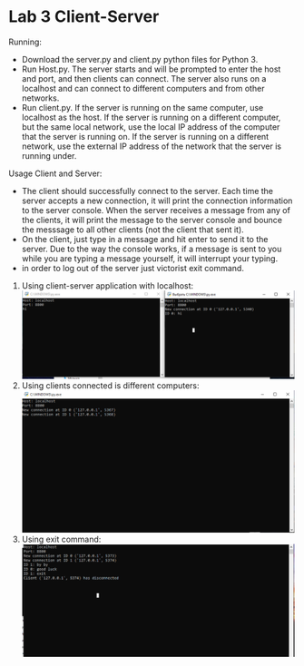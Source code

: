 # Lab 3 Client-Server
Running:
-  Download the server.py and client.py python files for Python 3.
-  Run Host.py. The server starts and will be prompted to enter the host and port, and then clients can connect. The server also runs on a localhost and can connect to different computers and from other networks.
-  Run client.py. If the server is running on the same computer, use localhost as the host. If the server is running on a different computer, but the same local network, use the local IP address of the computer that the server is running on. If the server is running on a different network, use the external IP address of the network that the server is running under.

 Usage Client and Server:
 -  The client should successfully connect to the server. Each time the server accepts a new connection, it will print the connection information to the server console. When the server receives a message from any of the clients, it will print the message to the server console and bounce the messsage to all other clients (not the client that sent it).
 -  On the client, just type in a message and hit enter to send it to the server. Due to the way the console works, if a message is sent to you while you are typing a message yourself, it will interrupt your typing.
 -  in order to log out of the server just victorist exit command.
 
 1. Using client-server application with localhost:
 ![1](https://github.com/IK-31-Kachor/information-and-communication-systems/blob/master/Lab3/Screenshots/1.PNG)
 2. Using clients connected is different computers:
 ![2](https://github.com/IK-31-Kachor/information-and-communication-systems/blob/master/Lab3/Screenshots/2.PNG)
 3. Using exit command:
 ![3](https://github.com/IK-31-Kachor/information-and-communication-systems/blob/master/Lab3/Screenshots/3.PNG)
 
 

